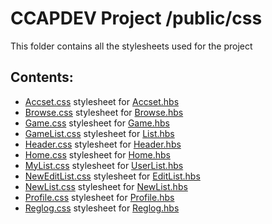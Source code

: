 # CCAPDEV Project /public/css
This folder contains all the stylesheets used for the project

## Contents:
- [Accset.css](https://github.com/DLSU-CCAPDEV/2021T2-G10/blob/main/2nd%20phase/public/css/Accsett.css) stylesheet for [Accset.hbs](https://github.com/DLSU-CCAPDEV/2021T2-G10/blob/main/2nd%20phase/views/Accsett.hbs)
- [Browse.css](https://github.com/DLSU-CCAPDEV/2021T2-G10/blob/main/2nd%20phase/public/css/Browse.css) stylesheet for [Browse.hbs](https://github.com/DLSU-CCAPDEV/2021T2-G10/blob/main/2nd%20phase/views/Browse.hbs)
- [Game.css](https://github.com/DLSU-CCAPDEV/2021T2-G10/blob/main/2nd%20phase/public/css/Game.css) stylesheet for [Game.hbs](https://github.com/DLSU-CCAPDEV/2021T2-G10/blob/main/2nd%20phase/views/Game.hbs)
- [GameList.css](https://github.com/DLSU-CCAPDEV/2021T2-G10/blob/main/2nd%20phase/public/css/GameList.css) stylesheet for [List.hbs](https://github.com/DLSU-CCAPDEV/2021T2-G10/blob/main/2nd%20phase/views/List.hbs)
- [Header.css](https://github.com/DLSU-CCAPDEV/2021T2-G10/blob/main/2nd%20phase/public/css/Header.css) stylesheet for [Header.hbs](https://github.com/DLSU-CCAPDEV/2021T2-G10/blob/main/2nd%20phase/views/partials/header.hbs)
- [Home.css](https://github.com/DLSU-CCAPDEV/2021T2-G10/blob/main/2nd%20phase/public/css/Home.css) stylesheet for [Home.hbs](https://github.com/DLSU-CCAPDEV/2021T2-G10/blob/main/2nd%20phase/views/Home.hbs)
- [MyList.css](https://github.com/DLSU-CCAPDEV/2021T2-G10/blob/main/2nd%20phase/public/css/MyList.css) stylesheet for [UserList.hbs](https://github.com/DLSU-CCAPDEV/2021T2-G10/blob/main/2nd%20phase/views/UserList.hbs)
- [NewEditList.css](https://github.com/DLSU-CCAPDEV/2021T2-G10/blob/main/2nd%20phase/public/css/NewEditList.css) stylesheet for [EditList.hbs](https://github.com/DLSU-CCAPDEV/2021T2-G10/blob/main/2nd%20phase/views/EditList.hbs)
- [NewList.css](https://github.com/DLSU-CCAPDEV/2021T2-G10/blob/main/2nd%20phase/public/css/NewList.css) stylesheet for [NewList.hbs](https://github.com/DLSU-CCAPDEV/2021T2-G10/blob/main/2nd%20phase/views/NewList.hbs)
- [Profile.css](https://github.com/DLSU-CCAPDEV/2021T2-G10/blob/main/2nd%20phase/public/css/Profile.css) stylesheet for [Profile.hbs](https://github.com/DLSU-CCAPDEV/2021T2-G10/blob/main/2nd%20phase/views/Profile.hbs)
- [Reglog.css](https://github.com/DLSU-CCAPDEV/2021T2-G10/blob/main/2nd%20phase/public/css/Reglog.css) stylesheet for [Reglog.hbs](https://github.com/DLSU-CCAPDEV/2021T2-G10/blob/main/2nd%20phase/views/Reglog.hbs)
